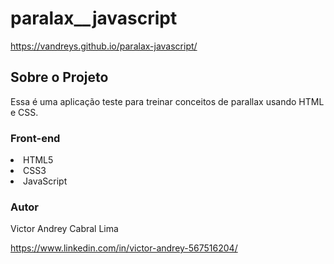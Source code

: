 # paralax__javascript

https://vandreys.github.io/paralax-javascript/

## Sobre o Projeto


Essa é uma aplicação teste para treinar conceitos de parallax usando HTML e CSS.



### Front-end

<lu>
  <li> HTML5
  <li> CSS3
  <li> JavaScript
  
### Autor
    
 Victor Andrey Cabral Lima
 
 https://www.linkedin.com/in/victor-andrey-567516204/
